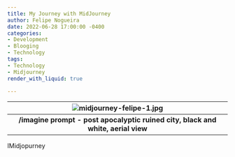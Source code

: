 ```yaml
---
title: My Journey with MidJourney
author: Felipe Nogueira
date: 2022-06-28 17:00:00 -0400
categories:
- Development
- Blooging
- Technology
tags:
- Technology
- Midjourney
render_with_liquid: true

---
```

| ![midjourney-felipe-1.jpg](https://res.cloudinary.com/felipenogueira3d-cloud/image/upload/v1656390414/midjourney-city.png "Midjourney-City") |
|:--:|
| <b>/imagine prompt - post apocalyptic ruined city, black and white, aerial view</b>|

IMidjopurney